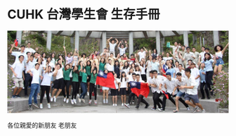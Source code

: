 # CUHK 台灣學生會 生存手冊

![](/assets/14615655_1573387632686697_8475869347044636714_o.jpg)

各位親愛的新朋友 老朋友



